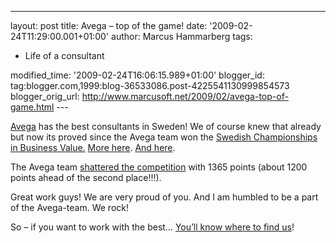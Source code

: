---
layout: post
title: Avega – top of the game!
date: '2009-02-24T11:29:00.001+01:00'
author: Marcus Hammarberg
tags:
  - Life of a consultant

modified_time: '2009-02-24T16:06:15.989+01:00'
blogger_id: tag:blogger.com,1999:blog-36533086.post-4225541130999854573
blogger_orig_url: http://www.marcusoft.net/2009/02/avega-top-of-game.html ---

<a href="http://www.avegagroup.se" target="_blank">Avega</a> has the
best consultants in Sweden! We of course knew that already but now its
proved since the Avega team won the
<a href="http://www.agical.se/geeknight_awards.html"
target="_blank">Swedish Championships in Business Value.</a> <a href="http://computersweden.idg.se/2.2683/1.211782/sm-i-affarsnytta"
target="_blank">More here</a>. <a
href="http://computersweden.idg.se/2.2683/1.214199/har-ar-sverigemastarna-i-affarsnytta?utm_source=webb&amp;utm_medium=senaste_box"
target="_blank">And here</a>.

The Avega team <a
href="http://blog.avegagroup.se/JoakimSunden/archive/2009/02/23/sm-i-affarsnytta-vi-vann.aspx"
target="_blank">shattered the competition</a> with 1365 points (about
1200 points ahead of the second place!!!).

Great work guys! We are very proud of you. And I am humbled to be a part
of the Avega-team. We rock!

So – if you want to work with the best…
<a href="http://avegagroup.se/Arbeta-hos-Avega/" target="_blank">You’ll
know where to find us</a>!
